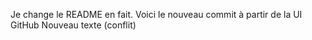 Je change le README en fait.
Voici le nouveau commit à partir de la UI GitHub
Nouveau texte (conflit)
